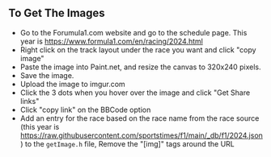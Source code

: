 ## To Get The Images

- Go to the Forumula1.com website and go to the schedule page. This year is https://www.formula1.com/en/racing/2024.html
- Right click on the track layout under the race you want and click "copy image"
- Paste the image into Paint.net, and resize the canvas to 320x240 pixels.
- Save the image.
- Upload the image to imgur.com
- Click the 3 dots when you hover over the image and click "Get Share links"
- Click "copy link" on the BBCode option
- Add an entry for the race based on the race name from the race source (this year is https://raw.githubusercontent.com/sportstimes/f1/main/_db/f1/2024.json) to the `getImage.h` file, Remove the "[img]" tags around the URL
